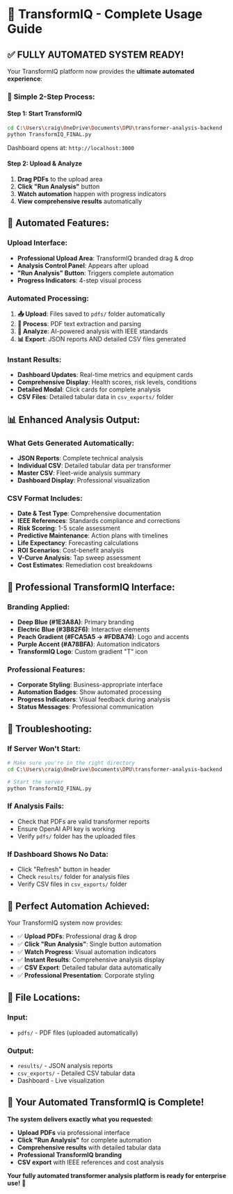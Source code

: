 # 🤖 TransformIQ - Complete Usage Guide

## ✅ **FULLY AUTOMATED SYSTEM READY!**

Your TransformIQ platform now provides the **ultimate automated experience**:

### 🚀 **Simple 2-Step Process:**

#### **Step 1: Start TransformIQ**
```bash
cd C:\Users\craig\OneDrive\Documents\DPU\transformer-analysis-backend
python TransformIQ_FINAL.py
```
Dashboard opens at: `http://localhost:3000`

#### **Step 2: Upload & Analyze**
1. **Drag PDFs** to the upload area
2. **Click "Run Analysis"** button
3. **Watch automation** happen with progress indicators
4. **View comprehensive results** automatically

## 🤖 **Automated Features:**

### **Upload Interface:**
- **Professional Upload Area**: TransformIQ branded drag & drop
- **Analysis Control Panel**: Appears after upload
- **"Run Analysis" Button**: Triggers complete automation
- **Progress Indicators**: 4-step visual process

### **Automated Processing:**
1. **📤 Upload**: Files saved to `pdfs/` folder automatically
2. **🔄 Process**: PDF text extraction and parsing
3. **🧠 Analyze**: AI-powered analysis with IEEE standards
4. **📊 Export**: JSON reports AND detailed CSV files generated

### **Instant Results:**
- **Dashboard Updates**: Real-time metrics and equipment cards
- **Comprehensive Display**: Health scores, risk levels, conditions
- **Detailed Modal**: Click cards for complete analysis
- **CSV Files**: Detailed tabular data in `csv_exports/` folder

## 📊 **Enhanced Analysis Output:**

### **What Gets Generated Automatically:**
- **JSON Reports**: Complete technical analysis
- **Individual CSV**: Detailed tabular data per transformer
- **Master CSV**: Fleet-wide analysis summary
- **Dashboard Display**: Professional visualization

### **CSV Format Includes:**
- **Date & Test Type**: Comprehensive documentation
- **IEEE References**: Standards compliance and corrections
- **Risk Scoring**: 1-5 scale assessment
- **Predictive Maintenance**: Action plans with timelines
- **Life Expectancy**: Forecasting calculations
- **ROI Scenarios**: Cost-benefit analysis
- **V-Curve Analysis**: Tap sweep assessment
- **Cost Estimates**: Remediation cost breakdowns

## 🎨 **Professional TransformIQ Interface:**

### **Branding Applied:**
- **Deep Blue (#1E3A8A)**: Primary branding
- **Electric Blue (#3B82F6)**: Interactive elements
- **Peach Gradient (#FCA5A5 → #FDBA74)**: Logo and accents
- **Purple Accent (#A78BFA)**: Automation indicators
- **TransformIQ Logo**: Custom gradient "T" icon

### **Professional Features:**
- **Corporate Styling**: Business-appropriate interface
- **Automation Badges**: Show automated processing
- **Progress Indicators**: Visual feedback during analysis
- **Status Messages**: Professional communication

## 🔧 **Troubleshooting:**

### **If Server Won't Start:**
```bash
# Make sure you're in the right directory
cd C:\Users\craig\OneDrive\Documents\DPU\transformer-analysis-backend

# Start the server
python TransformIQ_FINAL.py
```

### **If Analysis Fails:**
- Check that PDFs are valid transformer reports
- Ensure OpenAI API key is working
- Verify `pdfs/` folder has the uploaded files

### **If Dashboard Shows No Data:**
- Click "Refresh" button in header
- Check `results/` folder for analysis files
- Verify CSV files in `csv_exports/` folder

## 🎯 **Perfect Automation Achieved:**

Your TransformIQ system now provides:
- ✅ **Upload PDFs**: Professional drag & drop
- ✅ **Click "Run Analysis"**: Single button automation
- ✅ **Watch Progress**: Visual automation indicators
- ✅ **Instant Results**: Comprehensive analysis display
- ✅ **CSV Export**: Detailed tabular data automatically
- ✅ **Professional Presentation**: Corporate styling

## 📁 **File Locations:**

### **Input:**
- `pdfs/` - PDF files (uploaded automatically)

### **Output:**
- `results/` - JSON analysis reports
- `csv_exports/` - Detailed CSV tabular data
- Dashboard - Live visualization

## 🎉 **Your Automated TransformIQ is Complete!**

**The system delivers exactly what you requested:**
- **Upload PDFs** via professional interface
- **Click "Run Analysis"** for complete automation
- **Comprehensive results** with detailed tabular data
- **Professional TransformIQ branding**
- **CSV export** with IEEE references and cost analysis

**Your fully automated transformer analysis platform is ready for enterprise use!** 🚀
